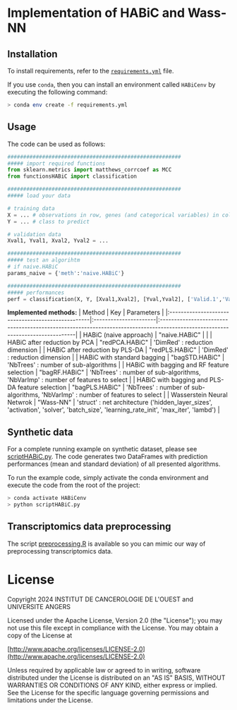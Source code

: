 # Implementation of HABiC and Wass-NN

## Installation
To install requirements, refer to the [`requirements.yml`](requirements.yml)
file.

If you use `conda`, then you can install an environment called `HABiCenv` by
executing the following command: 

```bash
> conda env create -f requirements.yml
```

## Usage 

The code can be used as follows:

```python
#######################################################
##### import required functions
from sklearn.metrics import matthews_corrcoef as MCC
from functionsHABiC import classification

#######################################################
##### load your data

# training data
X = ... # observations in row, genes (and categorical variables) in column
Y = ... # class to predict

# validation data
Xval1, Yval1, Xval2, Yval2 = ...

#######################################################
##### test an algorihtm
# if naive.HABiC
params_naive = {'meth':'naive.HABiC'}

#######################################################
##### performances
perf = classification(X, Y, [Xval1,Xval2], [Yval,Yval2], ['Valid.1','Valid.2'], param=params_naive, metr='MCC')
```


**Implemented methods:**
| Method 						                    | Key 					| Parameters 										                                                                            |
|:--------------------------------------------------|:----------------------|:------------------------------------------------------------------------------------------------------------------------------|
| HABiC (naive approach)	                        | "naive.HABiC" 		|                                         			                                                                            |
| HABiC after reduction by PCA					    | "redPCA.HABiC" 		| 'DimRed' : reduction dimension            	                                                                                |
| HABiC after reduction by PLS-DA				    | "redPLS.HABiC" 		| 'DimRed' : reduction dimension    					                                                                        |
| HABiC with standard bagging				        | "bagSTD.HABiC" 		| 'NbTrees' : number of sub-algorithms				                                                                            |
| HABiC with bagging and RF feature selection 		| "bagRF.HABiC" 		| 'NbTrees' : number of sub-algorithms, 'NbVarImp' : number of features to select	                                            |
| HABiC with bagging and PLS-DA feature selection	| "bagPLS.HABiC" 	    | 'NbTrees' : number of sub-algorithms, 'NbVarImp' : number of features to select	                                            |
| Wasserstein Neural Netwrok 	                    | "Wass-NN" 	        | 'struct' : net architecture ('hidden_layer_sizes', 'activation', 'solver', 'batch_size', 'learning_rate_init', 'max_iter', 'lambd') |




## Synthetic data
For a complete running example on synthetic dataset, please see [scriptHABiC.py](scriptHABiC.py).
The code generates two DataFrames with prediction performances (mean and standard deviation) of all presented algorithms. 

To run the example code, simply activate the conda environment and execute the code from the root of the project:
```bash
> conda activate HABiCenv
> python scriptHABiC.py
```


## Transcriptomics data preprocessing
The script [preprocessing.R](preprocessing.R) is available so you can mimic our way of preprocessing transcriptomics data.


# License

   Copyright 2024 INSTITUT DE CANCEROLOGIE DE L'OUEST and UNIVERSITE ANGERS

   Licensed under the Apache License, Version 2.0 (the "License");
   you may not use this file except in compliance with the License.
   You may obtain a copy of the License at

   [http://www.apache.org/licenses/LICENSE-2.0](http://www.apache.org/licenses/LICENSE-2.0)

   Unless required by applicable law or agreed to in writing, software
   distributed under the License is distributed on an "AS IS" BASIS,
   WITHOUT WARRANTIES OR CONDITIONS OF ANY KIND, either express or implied.
   See the License for the specific language governing permissions and
   limitations under the License.
